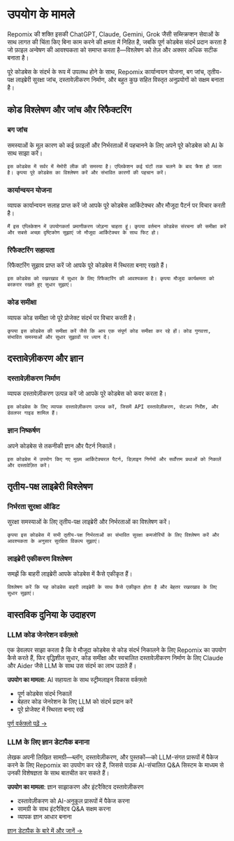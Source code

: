 # उपयोग के मामले

Repomix की शक्ति इसकी ChatGPT, Claude, Gemini, Grok जैसी सब्स्क्रिप्शन सेवाओं के साथ लागत की चिंता किए बिना काम करने की क्षमता में निहित है, जबकि पूर्ण कोडबेस संदर्भ प्रदान करता है जो फ़ाइल अन्वेषण की आवश्यकता को समाप्त करता है—विश्लेषण को तेज़ और अक्सर अधिक सटीक बनाता है।

पूरे कोडबेस के संदर्भ के रूप में उपलब्ध होने के साथ, Repomix कार्यान्वयन योजना, बग जांच, तृतीय-पक्ष लाइब्रेरी सुरक्षा जांच, दस्तावेज़ीकरण निर्माण, और बहुत कुछ सहित विस्तृत अनुप्रयोगों को सक्षम बनाता है।

## कोड विश्लेषण और जांच और रिफैक्टरिंग

### बग जांच
समस्याओं के मूल कारण को कई फ़ाइलों और निर्भरताओं में पहचानने के लिए अपने पूरे कोडबेस को AI के साथ साझा करें।

```
इस कोडबेस में सर्वर में मेमोरी लीक की समस्या है। एप्लिकेशन कई घंटों तक चलने के बाद क्रैश हो जाता है। कृपया पूरे कोडबेस का विश्लेषण करें और संभावित कारणों की पहचान करें।
```

### कार्यान्वयन योजना
व्यापक कार्यान्वयन सलाह प्राप्त करें जो आपके पूरे कोडबेस आर्किटेक्चर और मौजूदा पैटर्न पर विचार करती है।

```
मैं इस एप्लिकेशन में उपयोगकर्ता प्रमाणीकरण जोड़ना चाहता हूं। कृपया वर्तमान कोडबेस संरचना की समीक्षा करें और सबसे अच्छा दृष्टिकोण सुझाएं जो मौजूदा आर्किटेक्चर के साथ फिट हो।
```

### रिफैक्टरिंग सहायता
रिफैक्टरिंग सुझाव प्राप्त करें जो आपके पूरे कोडबेस में स्थिरता बनाए रखते हैं।

```
इस कोडबेस को रखरखाव में सुधार के लिए रिफैक्टरिंग की आवश्यकता है। कृपया मौजूदा कार्यक्षमता को बरकरार रखते हुए सुधार सुझाएं।
```

### कोड समीक्षा
व्यापक कोड समीक्षा जो पूरे प्रोजेक्ट संदर्भ पर विचार करती है।

```
कृपया इस कोडबेस की समीक्षा करें जैसे कि आप एक संपूर्ण कोड समीक्षा कर रहे हों। कोड गुणवत्ता, संभावित समस्याओं और सुधार सुझावों पर ध्यान दें।
```


## दस्तावेज़ीकरण और ज्ञान

### दस्तावेज़ीकरण निर्माण
व्यापक दस्तावेज़ीकरण उत्पन्न करें जो आपके पूरे कोडबेस को कवर करता है।

```
इस कोडबेस के लिए व्यापक दस्तावेज़ीकरण उत्पन्न करें, जिसमें API दस्तावेज़ीकरण, सेटअप निर्देश, और डेवलपर गाइड शामिल हैं।
```

### ज्ञान निष्कर्षण
अपने कोडबेस से तकनीकी ज्ञान और पैटर्न निकालें।

```
इस कोडबेस में उपयोग किए गए मुख्य आर्किटेक्चरल पैटर्न, डिज़ाइन निर्णयों और सर्वोत्तम प्रथाओं को निकालें और दस्तावेज़ित करें।
```

## तृतीय-पक्ष लाइब्रेरी विश्लेषण

### निर्भरता सुरक्षा ऑडिट
सुरक्षा समस्याओं के लिए तृतीय-पक्ष लाइब्रेरी और निर्भरताओं का विश्लेषण करें।

```
कृपया इस कोडबेस में सभी तृतीय-पक्ष निर्भरताओं का संभावित सुरक्षा कमजोरियों के लिए विश्लेषण करें और आवश्यकता के अनुसार सुरक्षित विकल्प सुझाएं।
```

### लाइब्रेरी एकीकरण विश्लेषण
समझें कि बाहरी लाइब्रेरी आपके कोडबेस में कैसे एकीकृत हैं।

```
विश्लेषण करें कि यह कोडबेस बाहरी लाइब्रेरी के साथ कैसे एकीकृत होता है और बेहतर रखरखाव के लिए सुधार सुझाएं।
```

## वास्तविक दुनिया के उदाहरण

### LLM कोड जेनरेशन वर्कफ़्लो
एक डेवलपर साझा करता है कि वे मौजूदा कोडबेस से कोड संदर्भ निकालने के लिए Repomix का उपयोग कैसे करते हैं, फिर वृद्धिशील सुधार, कोड समीक्षा और स्वचालित दस्तावेज़ीकरण निर्माण के लिए Claude और Aider जैसे LLM के साथ उस संदर्भ का लाभ उठाते हैं।

**उपयोग का मामला**: AI सहायता के साथ स्ट्रीमलाइन विकास वर्कफ़्लो
- पूर्ण कोडबेस संदर्भ निकालें
- बेहतर कोड जेनरेशन के लिए LLM को संदर्भ प्रदान करें
- पूरे प्रोजेक्ट में स्थिरता बनाए रखें

[पूर्ण वर्कफ़्लो पढ़ें →](https://harper.blog/2025/02/16/my-llm-codegen-workflow-atm/)

### LLM के लिए ज्ञान डेटापैक बनाना
लेखक अपनी लिखित सामग्री—ब्लॉग, दस्तावेज़ीकरण, और पुस्तकों—को LLM-संगत प्रारूपों में पैकेज करने के लिए Repomix का उपयोग कर रहे हैं, जिससे पाठक AI-संचालित Q&A सिस्टम के माध्यम से उनकी विशेषज्ञता के साथ बातचीत कर सकते हैं।

**उपयोग का मामला**: ज्ञान साझाकरण और इंटरैक्टिव दस्तावेज़ीकरण
- दस्तावेज़ीकरण को AI-अनुकूल प्रारूपों में पैकेज करना
- सामग्री के साथ इंटरैक्टिव Q&A सक्षम करना
- व्यापक ज्ञान आधार बनाना

[ज्ञान डेटापैक के बारे में और जानें →](https://lethain.com/competitive-advantage-author-llms/)